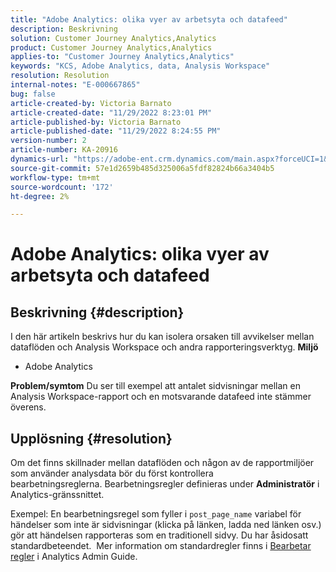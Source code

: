 ```yaml
---
title: "Adobe Analytics: olika vyer av arbetsyta och datafeed"
description: Beskrivning
solution: Customer Journey Analytics,Analytics
product: Customer Journey Analytics,Analytics
applies-to: "Customer Journey Analytics,Analytics"
keywords: "KCS, Adobe Analytics, data, Analysis Workspace"
resolution: Resolution
internal-notes: "E-000667865"
bug: false
article-created-by: Victoria Barnato
article-created-date: "11/29/2022 8:23:01 PM"
article-published-by: Victoria Barnato
article-published-date: "11/29/2022 8:24:55 PM"
version-number: 2
article-number: KA-20916
dynamics-url: "https://adobe-ent.crm.dynamics.com/main.aspx?forceUCI=1&pagetype=entityrecord&etn=knowledgearticle&id=5ebfec9c-2370-ed11-9561-6045bd006a22"
source-git-commit: 57e1d2659b485d325006a5fdf82824b66a3404b5
workflow-type: tm+mt
source-wordcount: '172'
ht-degree: 2%

---
```


# Adobe Analytics: olika vyer av arbetsyta och datafeed

## Beskrivning {#description}


I den här artikeln beskrivs hur du kan isolera orsaken till avvikelser mellan dataflöden och Analysis Workspace och andra rapporteringsverktyg.
<b>Miljö</b>
- Adobe Analytics

<b>Problem/symtom</b>
Du ser till exempel att antalet sidvisningar mellan en Analysis Workspace-rapport och en motsvarande datafeed inte stämmer överens.


## Upplösning {#resolution}


Om det finns skillnader mellan dataflöden och någon av de rapportmiljöer som använder analysdata bör du först kontrollera bearbetningsreglerna. Bearbetningsregler definieras under <b>Administratör</b> i Analytics-gränssnittet.

Exempel: En bearbetningsregel som fyller i `post_page_name` variabel för händelser som inte är sidvisningar (klicka på länken, ladda ned länken osv.) gör att händelsen rapporteras som en traditionell sidvy. Du har åsidosatt standardbeteendet.  Mer information om standardregler finns i [Bearbetar regler](https://experienceleague.adobe.com/docs/analytics/admin/admin-tools/processing-rules/processing-rules-configuration/processing-rules-about.html?lang=en) i Analytics Admin Guide.
